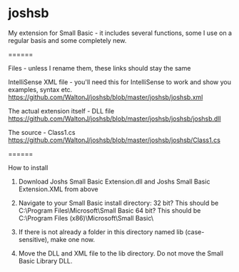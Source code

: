 joshsb
======

My extension for Small Basic - it includes several functions, some I use on a regular basis and some completely new.

======

Files - unless I rename them, these links should stay the same

IntelliSense XML file - you'll need this for IntelliSense to work and show you examples, syntax etc.
https://github.com/WaltonJ/joshsb/blob/master/joshsb/joshsb.xml

The actual extension itself - DLL file
https://github.com/WaltonJ/joshsb/blob/master/joshsb/joshsb/joshsb.dll

The source - Class1.cs
https://github.com/WaltonJ/joshsb/blob/master/joshsb/joshsb/Class1.cs

======

How to install

1) Download Joshs Small Basic Extension.dll and Joshs Small Basic Extension.XML from above

2) Navigate to your Small Basic install directory:
   32 bit? This should be C:\Program Files\Microsoft\Small Basic
   64 bit? This should be C:\Program Files (x86)\Microsoft\Small Basic\

3) If there is not already a folder in this directory named lib (case-sensitive), make one now.

4) Move the DLL and XML file to the lib directory. Do not move the Small Basic Library DLL.
